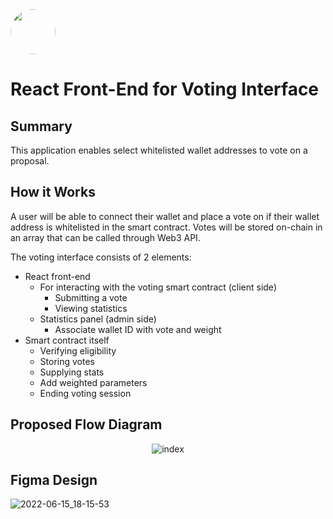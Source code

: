 <img src="https://user-images.githubusercontent.com/33762147/155625647-55c69f06-e0ea-44a8-a425-7aa086c329c5.png" style="border-radius:50%;width:72px;">

# React Front-End for Voting Interface

## Summary

This application enables select whitelisted wallet addresses to vote on a proposal.

## How it Works

A user will be able to connect their wallet and place a vote on if their wallet address is whitelisted in the smart contract. Votes will be stored on-chain in an array that can be called through Web3 API.

The voting interface consists of 2 elements:

* React front-end
  *  For interacting with the voting smart contract (client side)
     * Submitting a vote
     * Viewing statistics
  * Statistics panel (admin side)
     * Associate wallet ID with vote and weight
* Smart contract itself
  * Verifying eligibility 
  * Storing votes
  * Supplying stats
  * Add weighted parameters
  * Ending voting session

## Proposed Flow Diagram

<div align="center">

![index](https://user-images.githubusercontent.com/33762147/174503642-b17d0abd-690b-4e96-82dd-aa9269936eed.png)

 </div>
 
## Figma Design

![2022-06-15_18-15-53](https://user-images.githubusercontent.com/33762147/173963247-a91c26a9-c0fe-482b-ac37-f6dce3f24001.jpg)
